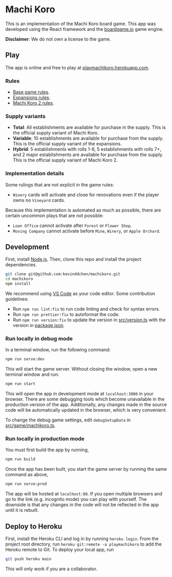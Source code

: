 # Machi Koro

This is an implementation of the Machi Koro board game.
This app was developed using the React framework and the <a href="https://boardgame.io/">boardgame.io</a> game engine.

**Disclaimer**: We do not own a license to the game.

## Play

The app is online and free to play at <a href="https://playmachikoro.herokuapp.com/">playmachikoro.herokuapp.com</a>.

### Rules

- [Base game rules](https://www.dropbox.com/s/ktmenu7uvn9kirn/Machi%20Koro%20Rulebook.pdf?dl=0).
- [Expansions rules](https://www.dropbox.com/s/cesd1sxmd4n3twr/Machi%20Koro%20Expansions%20Rulebook.pdf?dl=0).
- [Machi Koro 2 rules](https://www.dropbox.com/s/g6cfyld8i77djip/Machi%20Koro%202%20Rulebook.pdf?dl=0).

### Supply variants

- **Total**: All establishments are available for purchase in the supply. This is the official supply variant of Machi Koro.
- **Variable**: 10 establishments are available for purchase from the supply. This is the official supply variant of the expansions.
- **Hybrid**: 5 establishments with rolls 1-6, 5 establishments with rolls 7+, and 2 major establishments are available for purchase from the supply. This is the official supply variant of Machi Koro 2.

### Implementation details

Some rulings that are not explicit in the game rules:

- `Winery` cards will activate and close for renovations even if the player owns no `Vineyard` cards.

Because this implementation is automated as much as possible, there are certain uncommon plays that are not possible:

- `Loan Office` cannot activate after `Forest` or `Flower Shop`.
- `Moving Company` cannot activate before `Mine`, `Winery`, or `Apple Orchard`.

## Development

First, install [Node.js](https://nodejs.org/en/).
Then, clone this repo and install the project dependencies.

```bash
git clone git@github.com:kevinddchen/machikoro.git
cd machikoro
npm install
```

We recommend using [VS Code](https://code.visualstudio.com/) as your code editor.
Some contribution guidelines:

- Run `npm run lint:fix` to run code linting and check for syntax errors.
- Run `npm run prettier:fix` to autoformat the code.
- Run `npm run version:fix` to update the version in [src/version.ts](src/version.ts) with the version in [package.json](package.json).

### Run locally in debug mode

In a terminal window, run the following command:

```bash
npm run serve:dev
```

This will start the game server.
Without closing the window, open a new terminal window and run:

```bash
npm run start
```

This will open the app in development mode at `localhost:3000` in your browser.
There are some debugging tools which become unavailable in the production version of the app.
Additionally, any changes made in the source code will be automatically updated in the browser, which is very convenient.

To change the debug game settings, edit `debugSetupData` in [src/game/machikoro.ts](src/game/machikoro.ts).

### Run locally in production mode

You must first build the app by running,

```bash
npm run build
```

Once the app has been built, you start the game server by running the same command as above,

```bash
npm run serve:prod
```

The app will be hosted at `localhost:80`.
If you open multiple browsers and go to the link (e.g. incognito mode) you can play with yourself.
The downside is that any changes in the code will not be reflected in the app until it is rebuilt.

## Deploy to Heroku

First, install the Heroku CLI and log in by running `heroku login`.
From the project root directory, run `heroku git:remote -a playmachikoro` to add the Heroku remote to Git.
To deploy your local app, run

```bash
git push heroku main
```

This will only work if you are a collaborator.
